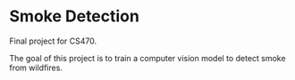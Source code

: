 <h1>Smoke Detection</h1>
Final project for CS470.

The goal of this project is to train a computer vision model to detect smoke from wildfires.

